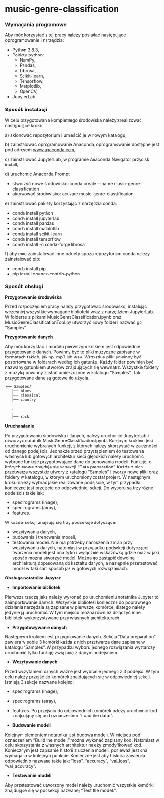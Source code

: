 # music-genre-classification

### Wymagania programowe
Aby móc korzystać z tej pracy należy posiadać następujące oprogramowanie i narzędzia:
- Python 3.8.3,
- Pakiety python:
   - NumPy,
   - Pandas,
   - Librosa,
   - Scikit-learn,
   - Tensorflow,
   - Matplotlib,
   - OpenCV,
- JupyterLab.

### Sposób instalacji
W celu przygotowania kompletnego środowiska należy zrealizować następujące kroki:

a) sklonować repozytorium i umieścić je w nowym katalogu,

b) zainstalować oprogramowanie Anaconda, oprogramowanie dostępne jest pod adresem www.anaconda.com,

c) zainstalować JupyterLab, w programie Anaconda Navigator przycisk install,

d) uruchomić Anaconda Prompt:
- stworzyć nowe środowisko:
conda create --name music-genre-classification
- aktywować środowisko:
activate music-genre-classification

e) zainstalować pakiety korzystając z narzędzia conda:
- conda install python
- conda install jupyterlab
- conda install pandas
- conda install matplotlib
- conda install scikit-learn
- conda install tensorflow
- conda install -c conda-forge librosa

f) aby móc zainstalować inne pakiety spoza repozytorium conda należy zainstalować pip:
- conda install pip
- pip install opencv-contrib-python

### Sposób obsługi
**Przygotowanie środowiska**

Przed rozpoczęciem pracy należy przygotować środowisko, instalując wcześniej wszystkie wymagane biblioteki wraz z narzędziem JupyterLab. W folderze z plikami MusicGenreClassification.ipynb oraz MusicGenreClassificationTool.py utworzyć nowy folder i nazwać go “Samples”.

**Przygotowanie danych**

Aby móc korzystać z modułu pierwszym krokiem jest odpowiednie przygotowanie danych. Powinny być to pliki muzyczne zapisane w formatach takich, jak np. mp3 lub wav. Wszystkie pliki powinny być posortowane w folderach według ich gatunku. Każdy folder powinien być nazwany gatunkiem utworów znajdujących się wewnątrz. Wszystkie foldery z muzyką powinny zostać umieszczone w katalogu “Samples”. Tak przygotowane dane są gotowe do użycia.

```
├── Samples/
   ├── blues
   ├── classical
   ├── country
   .
   .
   .
   ├── rock
```

**Uruchamianie**

Po przygotowaniu środowiska i danych, należy uruchomić JupyterLab i otworzyć notatnik MusicGenreClassification.ipynb. Kolejnym krokiem jest uruchomienie wybranych funkcji, z których należy skorzystać w zależności od danego podejścia. Jednakże przed przystąpieniem do testowania własnych lub gotowych architektur sieci głębokich należy uruchomić wybrane funkcje przygotowujące dane do trenowania modeli. Funkcje, o których mowa znajdują się w sekcji “Data preparation”. Każda z nich przetwarza wszystkie utwory z katalogu “Samples” i tworzy nowe pliki oraz foldery w katalogu, w którym uruchomiony został projekt. W następnym kroku należy wybrać jakie realizowane podejście, w tym przypadku konieczne jest przejście do odpowiedniej sekcji. Do wyboru są trzy różne podejścia takie jak:
- spectrograms (image),
- spectrograms (array),
- features.

W każdej sekcji znajdują się trzy podsekcje dotyczące:
- wczytywania danych,
- budowania i trenowania modeli,
- testowania modeli.
Nie ma potrzeby nanoszenia zmian przy wczytywaniu danych, natomiast w przypadku podsekcji dotyczącej tworzenia modeli jest ona tylko i wyłącznie wskazówką gdzie oraz w jaki sposób można stworzyć model. Można go zastąpić dowolną architekturą dopasowaną do kształtu danych, a następnie przetestować model w taki sam sposób jak w gotowych rozwiązaniach.

**Obsługa notatnika Jupyter**
- **Importowanie bibliotek**

Pierwszą rzeczą jaką należy wykonać po uruchomieniu notatnika Jupyter to zaimportowanie danych. Wszystkie biblioteki konieczne do poprawnego działania narzędzia są zapisane w pierwszej komórce, dlatego należy jedynie ją uruchomić. W tym miejscu można również dołączyć inne biblioteki wykorzystywane przy własnych architekturach.

- **Przygotowywanie danych**

Następnym krokiem jest przygotowanie danych. Sekcja “Data preparation” zawiera w sobie 3 komórki każda z nich przetwarza dane zapisane w katalogu “Samples”. W przypadku wyboru jednego rozwiązania wystarczy uruchomić tylko funkcję związaną z danym podejściem.

- **Wczytywanie danych**

Przed wczytaniem danych ważne jest wybranie jednego z 3 podejść. W tym celu należy przejść do komórek znajdujących się w odpowiedniej sekcji. Istnieją 3 sekcje nazwane kolejno:
- spectrograms (image),
- spectrograms (array),
- features.
Po przejściu do odpowiednich komórek należy uruchomić kod znajdujący się pod oznaczeniem “Load the data:”.

- **Budowanie modeli**

Kolejnym elementem notatnika jest budowa modeli. W miejscu pod oznaczeniem “Build the model:” można wykonać zapisany kod. Natomiast w celu skorzystania z własnych architektur należy zmodyfikować kod. Koniecznym jest zapisanie historii z uczenia modeli, ponieważ jest ona wymagana w kolejnym punkcie. Konieczne jest aby historia zawierała odpowiednio nazwane takie jak: “loss”, “accuracy”, “val_loss”, “val_accuracy”.

- **Testowanie modeli**

Aby przetestować utworzony model należy uruchomić wszystkie komórki znajdujące się w podsekcji nazwanej “Test the model:”.
